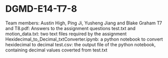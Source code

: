 # DGMD-E14-T7-8
Team members: Austin High, Ping Ji, Yusheng Jiang and Blake Graham
T7 and T8.pdf: Answers to the assignment questions
test.txt and motion_data.txt: two text files required by the assignment
Hexidecimal_to_Decimal_txtConverter.ipynb: a python notebook to convert hexidecimal to decimal
test.csv: the output file of the python notebook, containing decimal values coverted from test.txt
